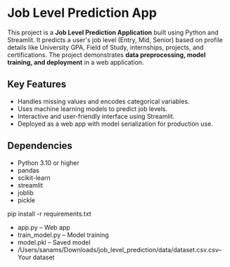 # Job Level Prediction App

This project is a **Job Level Prediction Application** built using Python and Streamlit. It predicts a user's job level (Entry, Mid, Senior) based on profile details like University GPA, Field of Study, internships, projects, and certifications. The project demonstrates **data preprocessing, model training, and deployment** in a web application.

## Key Features
- Handles missing values and encodes categorical variables.  
- Uses machine learning models to predict job levels.  
- Interactive and user-friendly interface using Streamlit.  
- Deployed as a web app with model serialization for production use.

## Dependencies
- Python 3.10 or higher
- pandas
- scikit-learn
- streamlit
- joblib
- pickle



pip install -r requirements.txt

- app.py – Web app
- train_model.py – Model training
- model.pkl – Saved model
- /Users/sanams/Downloads/job_level_prediction/data/dataset.csv.csv– Your dataset
